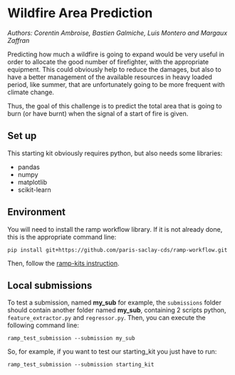 # Wildfire Area Prediction

_Authors: Corentin Ambroise, Bastien Galmiche, Luis Montero and Margaux Zaffran_

Predicting how much a wildfire is going to expand would be very useful in order to allocate the good number of firefighter, with the appropriate equipment. This could obviously help to reduce the damages, but also to have a better management of the available resources in heavy loaded period, like summer, that are unfortunately going to be more frequent with climate change.

Thus, the goal of this challenge is to predict the total area that is going to burn (or have burnt) when the signal of a start of fire is given.

## Set up

This starting kit obviously requires python, but also needs some libraries:

- pandas
- numpy
- matplotlib
- scikit-learn

## Environment

You will need to install the ramp workflow library. If it is not already done, this is the appropriate command line:
```
pip install git+https://github.com/paris-saclay-cds/ramp-workflow.git
```
Then, follow the [ramp-kits instruction](https://github.com/paris-saclay-cds/ramp-workflow/wiki/Getting-started-with-a-ramp-kit).

## Local submissions

To test a submission, named __my_sub__ for example, the `submissions` folder should contain another folder named __my_sub__, containing 2 scripts python, `feature_extractor.py` and `regressor.py`. Then, you can execute the following command line:
```
ramp_test_submission --submission my_sub
```

So, for example, if you want to test our starting_kit you just have to run:
```
ramp_test_submission --submission starting_kit
```
